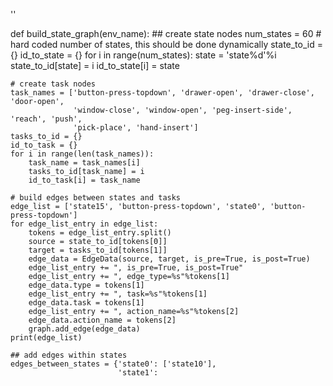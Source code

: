 ''


def build_state_graph(env_name):
    ## create state nodes
    num_states = 60 # hard coded number of states, this should be done dynamically
    state_to_id = {}
    id_to_state = {}
    for i in range(num_states):
        state = 'state%d'%i
        state_to_id[state] = i
        id_to_state[i] = state


    # create task nodes
    task_names = ['button-press-topdown', 'drawer-open', 'drawer-close', 'door-open',
                  'window-close', 'window-open', 'peg-insert-side', 'reach', 'push',
                  'pick-place', 'hand-insert']
    tasks_to_id = {}
    id_to_task = {}
    for i in range(len(task_names)):
        task_name = task_names[i]
        tasks_to_id[task_name] = i
        id_to_task[i] = task_name

    # build edges between states and tasks
    edge_list = ['state15', 'button-press-topdown', 'state0', 'button-press-topdown']
    for edge_list_entry in edge_list:
        tokens = edge_list_entry.split()
        source = state_to_id[tokens[0]]
        target = tasks_to_id[tokens[1]]
        edge_data = EdgeData(source, target, is_pre=True, is_post=True)
        edge_list_entry += ", is_pre=True, is_post=True"
        edge_list_entry += ", edge_type=%s"%tokens[1]
        edge_data.type = tokens[1]
        edge_list_entry += ", task=%s"%tokens[1]
        edge_data.task = tokens[1]
        edge_list_entry += ", action_name=%s"%tokens[2]
        edge_data.action_name = tokens[2]
        graph.add_edge(edge_data)
    print(edge_list)

    ## add edges within states
    edges_between_states = {'state0': ['state10'],
                            'state1':